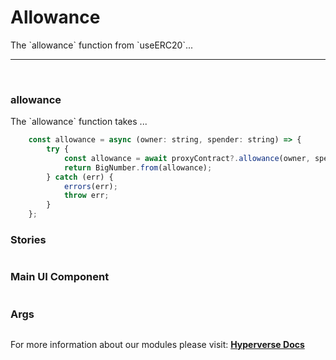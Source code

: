 # Allowance

<p> The `allowance` function from `useERC20`... </p>

---

<br>

### allowance

<p> The `allowance` function takes ... </p>

```jsx
	const allowance = async (owner: string, spender: string) => {
		try {
			const allowance = await proxyContract?.allowance(owner, spender);
			return BigNumber.from(allowance);
		} catch (err) {
			errors(err);
			throw err;
		}
	};
```

### Stories

```jsx

```

### Main UI Component

```jsx

```

### Args

```jsx

```

For more information about our modules please visit: [**Hyperverse Docs**](docs.hyperverse.dev)
